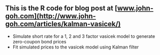 ## This is the R code for blog post at [www.john-goh.com](http://www.john-goh.com/articles/kalman-vasicek/)

* Simulate short rate for a 1, 2 and 3 factor vasicek model to generate zero-coupon bond prices 
* Fit simulated prices to the vasicek model using Kalman filter
